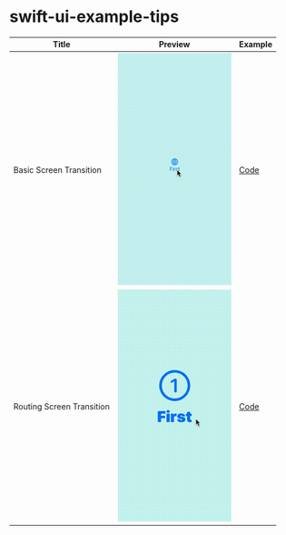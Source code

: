 # swift-ui-example-tips

| Title                     | Preview                                   | Example                                       |
| ------------------------- | ----------------------------------------- | --------------------------------------------- |
| Basic Screen Transition   | ![](./basic-screen-transition/test.gif)   | [Code](./basic-screen-transition/README.md)   |
| Routing Screen Transition | ![](./routing-screen-transition/test.gif) | [Code](./routing-screen-transition/README.md) |
